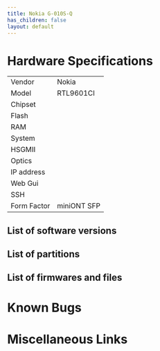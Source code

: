 ```yaml
---
title: Nokia G-010S-Q
has_children: false
layout: default
---
```


# Hardware Specifications

|             |             |
| ----------- | ----------- |
| Vendor      | Nokia       |
| Model       | RTL9601CI   |
| Chipset     |             |
| Flash       |             |
| RAM         |             |
| System      |             |
| HSGMII      |             |
| Optics      |             |
| IP address  |             |
| Web Gui     |             |
| SSH         |             |
| Form Factor | miniONT SFP |


## List of software versions
## List of partitions
## List of firmwares and files
# Known Bugs
# Miscellaneous Links


